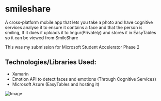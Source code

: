 # smileshare

A cross-platform mobile app that lets you take a photo and have cognitive services analyse it to ensure it contains a face and that the person is smiling, If it does it uploads it to Imgur(Privately) and stores it in EasyTables so it can be viewed from SmileShare

This was my submission for Microsoft Student Accelerator Phase 2

## Technologies/Libraries Used:
- Xamarin
- Emotion API to detect faces and emotions (Through Cognitive Services)
- Microsoft Azure (EasyTables and hosting it)


![Image](https://i.imgur.com/KthNDoj.png)

